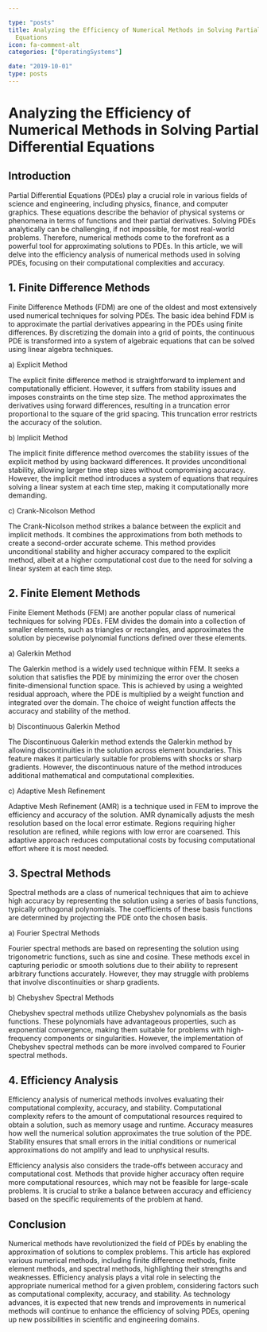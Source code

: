 ```yaml
---

type: "posts"
title: Analyzing the Efficiency of Numerical Methods in Solving Partial Differential
  Equations
icon: fa-comment-alt
categories: ["OperatingSystems"]

date: "2019-10-01"
type: posts
---
```





# Analyzing the Efficiency of Numerical Methods in Solving Partial Differential Equations

## Introduction

Partial Differential Equations (PDEs) play a crucial role in various fields of science and engineering, including physics, finance, and computer graphics. These equations describe the behavior of physical systems or phenomena in terms of functions and their partial derivatives. Solving PDEs analytically can be challenging, if not impossible, for most real-world problems. Therefore, numerical methods come to the forefront as a powerful tool for approximating solutions to PDEs. In this article, we will delve into the efficiency analysis of numerical methods used in solving PDEs, focusing on their computational complexities and accuracy.

## 1. Finite Difference Methods

Finite Difference Methods (FDM) are one of the oldest and most extensively used numerical techniques for solving PDEs. The basic idea behind FDM is to approximate the partial derivatives appearing in the PDEs using finite differences. By discretizing the domain into a grid of points, the continuous PDE is transformed into a system of algebraic equations that can be solved using linear algebra techniques.

a) Explicit Method

The explicit finite difference method is straightforward to implement and computationally efficient. However, it suffers from stability issues and imposes constraints on the time step size. The method approximates the derivatives using forward differences, resulting in a truncation error proportional to the square of the grid spacing. This truncation error restricts the accuracy of the solution.

b) Implicit Method

The implicit finite difference method overcomes the stability issues of the explicit method by using backward differences. It provides unconditional stability, allowing larger time step sizes without compromising accuracy. However, the implicit method introduces a system of equations that requires solving a linear system at each time step, making it computationally more demanding.

c) Crank-Nicolson Method

The Crank-Nicolson method strikes a balance between the explicit and implicit methods. It combines the approximations from both methods to create a second-order accurate scheme. This method provides unconditional stability and higher accuracy compared to the explicit method, albeit at a higher computational cost due to the need for solving a linear system at each time step.

## 2. Finite Element Methods

Finite Element Methods (FEM) are another popular class of numerical techniques for solving PDEs. FEM divides the domain into a collection of smaller elements, such as triangles or rectangles, and approximates the solution by piecewise polynomial functions defined over these elements.

a) Galerkin Method

The Galerkin method is a widely used technique within FEM. It seeks a solution that satisfies the PDE by minimizing the error over the chosen finite-dimensional function space. This is achieved by using a weighted residual approach, where the PDE is multiplied by a weight function and integrated over the domain. The choice of weight function affects the accuracy and stability of the method.

b) Discontinuous Galerkin Method

The Discontinuous Galerkin method extends the Galerkin method by allowing discontinuities in the solution across element boundaries. This feature makes it particularly suitable for problems with shocks or sharp gradients. However, the discontinuous nature of the method introduces additional mathematical and computational complexities.

c) Adaptive Mesh Refinement

Adaptive Mesh Refinement (AMR) is a technique used in FEM to improve the efficiency and accuracy of the solution. AMR dynamically adjusts the mesh resolution based on the local error estimate. Regions requiring higher resolution are refined, while regions with low error are coarsened. This adaptive approach reduces computational costs by focusing computational effort where it is most needed.

## 3. Spectral Methods

Spectral methods are a class of numerical techniques that aim to achieve high accuracy by representing the solution using a series of basis functions, typically orthogonal polynomials. The coefficients of these basis functions are determined by projecting the PDE onto the chosen basis.

a) Fourier Spectral Methods

Fourier spectral methods are based on representing the solution using trigonometric functions, such as sine and cosine. These methods excel in capturing periodic or smooth solutions due to their ability to represent arbitrary functions accurately. However, they may struggle with problems that involve discontinuities or sharp gradients.

b) Chebyshev Spectral Methods

Chebyshev spectral methods utilize Chebyshev polynomials as the basis functions. These polynomials have advantageous properties, such as exponential convergence, making them suitable for problems with high-frequency components or singularities. However, the implementation of Chebyshev spectral methods can be more involved compared to Fourier spectral methods.

## 4. Efficiency Analysis

Efficiency analysis of numerical methods involves evaluating their computational complexity, accuracy, and stability. Computational complexity refers to the amount of computational resources required to obtain a solution, such as memory usage and runtime. Accuracy measures how well the numerical solution approximates the true solution of the PDE. Stability ensures that small errors in the initial conditions or numerical approximations do not amplify and lead to unphysical results.

Efficiency analysis also considers the trade-offs between accuracy and computational cost. Methods that provide higher accuracy often require more computational resources, which may not be feasible for large-scale problems. It is crucial to strike a balance between accuracy and efficiency based on the specific requirements of the problem at hand.

## Conclusion

Numerical methods have revolutionized the field of PDEs by enabling the approximation of solutions to complex problems. This article has explored various numerical methods, including finite difference methods, finite element methods, and spectral methods, highlighting their strengths and weaknesses. Efficiency analysis plays a vital role in selecting the appropriate numerical method for a given problem, considering factors such as computational complexity, accuracy, and stability. As technology advances, it is expected that new trends and improvements in numerical methods will continue to enhance the efficiency of solving PDEs, opening up new possibilities in scientific and engineering domains.